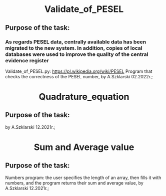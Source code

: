 <h1 align="center"><strong>Validate_of_PESEL</strong></h1>
<h2 align="left">Purpose of the task:</h2>
<h3 align="left">As regards PESEL data, centrally available data has been migrated to the new system. In addition, copies of local databases were used to improve the quality of the central evidence register</h3>


Validate_of_PESEL.py: https://pl.wikipedia.org/wiki/PESEL 
Program that checks the correctness of the PESEL number, by A.Szklarski 02.2022r.; 

<h1 align="center">Quadrature_equation</h1>
<h2 align="left">Purpose of the task:</h2>

by A.Szklarski 12.2021r.; 

<h1 align="center">Sum and Average value</h1>
<h2 align="left">Purpose of the task:</h2>

Numbers program: the user specifies the length of an array, then fills it    with numbers, and the program returns their sum and average value, by A.Szklarski 12.2021r.;  



